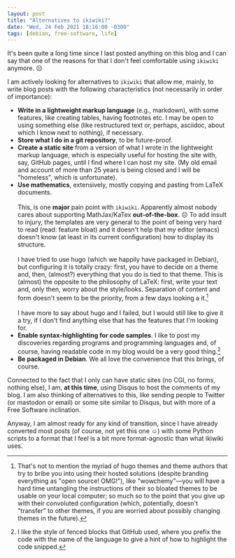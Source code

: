 ```yaml
---
layout: post
title: "Alternatives to ikiwiki?"
date: "Wed, 24 Feb 2021 18:16:00 -0300"
tags: [debian, free-software, life]
---
```


It's been quite a long time since I last posted anything on this blog and I
can say that one of the reasons for that I don't feel comfortable using
`ikiwiki` anymore. ☹

I am actively looking for alternatives to `ikiwiki` that allow me, mainly,
to write blog posts with the following characteristics (not necessarily in
order of importance):

* **Write in a lightweight markup language** (e.g., markdown), with some
  features, like creating tables, having footnotes etc. I may be open to
  using something else (like restructured text or, perhaps, asciidoc, about
  which I know next to nothing), if necessary.
* **Store what I do in a git repository**, to be future-proof.
* **Create a static site** from a version of what I wrote in the lightweight
  markup language, which is especially useful for hosting the site with,
  say, GitHub pages, until I find where I can host my site. (My old email
  and account of more than 25 years is being closed and I will be
  "homeless", which is unfortunate).
* **Use mathematics**, extensively, mostly copying and pasting from LaTeX
  documents.
  <br/>
  <br/>
  This, is one **major** pain point with `ikiwiki`. Apparently almost nobody
  cares about supporting MathJax/KaTex **out-of-the-box**. ☹  To add insult
  to injury, the templates are very general to the point of being very hard
  to read (read: feature bloat) and it doesn't help that my editor (emacs)
  doesn't know (at least in its current configuration) how to display its
  structure.
  <br/>
  <br/>
  I have tried to use hugo (which we happily have packaged in Debian), but
  configuring it is totally crazy: first, you have to decide on a theme and,
  then, (almost?) everything that you do is tied to that theme.  This is
  (almost) the opposite to the philosophy of LaTeX: first, write your text
  and, only then, worry about the style/looks. Separation of content and
  form doesn't seem to be the priority, from a few days looking a it.[^2]
  <br/>
  <br/>
  I have more to say about hugo and I failed, but I would still like to give
  it a try, if I don't find anything else that has the features that I'm
  looking for.
* **Enable syntax-highlighting for code samples**. I like to post my
  discoveries regarding programs and programming languages and, of course,
  having readable code in my blog would be a very good thing.[^1]
* **Be packaged in Debian**. We all love the convenience that this brings,
  of course.

Connected to the fact that I only can have static sites (no CGI, no forms,
nothing else), I am, **at this time**, using Disqus to host the comments of
my blog. I am also thinking of alternatives to this, like sending people to
Twitter (or mastodon or email) or some site similar to Disqus, but with more
of a Free Software inclination.

Anyway, I am almost ready for any kind of transition, since I have already
converted most posts (of course, not yet this one ☺) with some Python
scripts to a format that I feel is a bit more format-agnostic than what
ikiwiki uses.

[^1]: I like the style of fenced blocks that GitHub used, where you prefix
    the code with the name of the language to give a hint of how to
    highlight the code snipped.

[^2]: That's not to mention the myriad of hugo themes and theme authors that
   try to bribe you into using their hosted solutions (despite branding
   everything as "open source! OMG!"), like "wowchemy"&mdash;you will have a
   hard time untangling the instructions of their so bloated themes to be
   usable on your local computer; so much so to the point that you give up
   with their convoluted configuration (which, potentially, doesn't
   "transfer" to other themes, if you are worried about possibly changing
   themes in the future).
